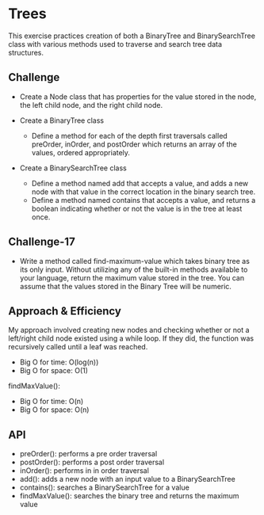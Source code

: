 # Trees
This exercise practices creation of both a BinaryTree and BinarySearchTree class with various methods used to traverse and search tree data structures.

## Challenge
- Create a Node class that has properties for the value stored in the node, the left child node, and the right child node.

- Create a BinaryTree class
    - Define a method for each of the depth first traversals called preOrder, inOrder, and postOrder which returns an array of the values, ordered appropriately.

- Create a BinarySearchTree class
    - Define a method named add that accepts a value, and adds a new node with that value in the correct location in the binary search tree.
    - Define a method named contains that accepts a value, and returns a boolean indicating whether or not the value is in the tree at least once.

## Challenge-17
- Write a method called find-maximum-value which takes binary tree as its only input. Without utilizing any of the built-in methods available to your language, return the maximum value stored in the tree. You can assume that the values stored in the Binary Tree will be numeric.

## Approach & Efficiency
My approach involved creating new nodes and checking whether or not a left/right child node existed using a while loop. If they did, the function was recursively called until a leaf was reached. 
- Big O for time: O(log(n))
- Big O for space: O(1)

findMaxValue():
- Big O for time: O(n)
- Big O for space: O(n)

## API
- preOrder(): performs a pre order traversal
- postOrder(): performs a post order traversal
- inOrder(): performs in in order traversal
- add(): adds a new node with an input value to a BinarySearchTree
- contains(): searches a BinarySearchTree for a value
- findMaxValue(): searches the binary tree and returns the maximum value